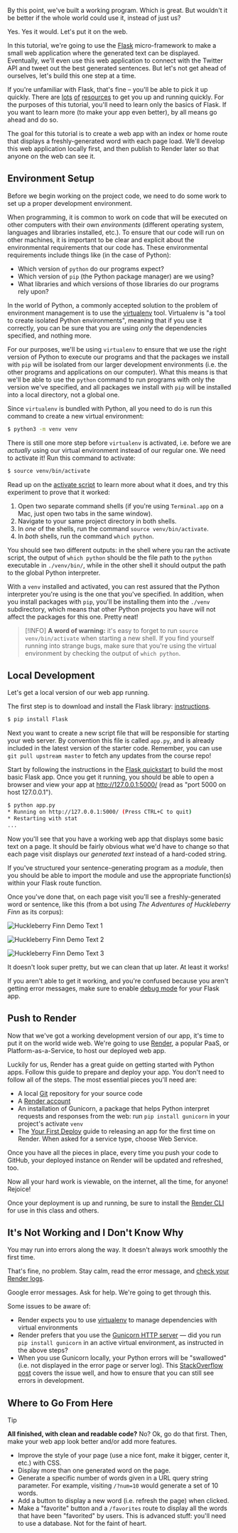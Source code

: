 By this point, we've built a working program. Which is great. But wouldn't it be better if the whole world could use it, instead of just us?

Yes. Yes it would.
Let's put it on the web.

In this tutorial, we're going to use the [Flask](http://flask.pocoo.org/) micro-framework to make a small web application where the generated text can be displayed. Eventually, we'll even use this web application to connect with the Twitter API and tweet out the best generated sentences. But let's not get ahead of ourselves, let's build this one step at a time.

If you're unfamiliar with Flask, that's fine – you'll be able to pick it up quickly. There are [lots](http://blog.miguelgrinberg.com/post/the-flask-mega-tutorial-part-i-hello-world) [of](https://realpython.com/blog/python/flask-by-example-part-1-project-setup/) [resources](https://exploreflask.com/) to get you up and running quickly. For the purposes of this tutorial, you'll need to learn only the basics of Flask. If you want to learn more (to make your app even better), by all means go ahead and do so.

The goal for this tutorial is to create a web app with an index or home route that displays a freshly-generated word with each page load. We'll develop this web application locally first, and then publish to Render later so that anyone on the web can see it.

## Environment Setup

Before we begin working on the project code, we need to do some work to set up a proper development environment.

When programming, it is common to work on code that will be executed on other computers with their own _environments_ (different operating system, languages and libraries installed, etc.). To ensure that our code will run on other machines, it is important to be clear and explicit about the environmental requirements that our code has. These environmental requirements include things like (in the case of Python):

* Which version of `python` do our programs expect?
* Which version of `pip` (the Python package manager) are we using?
* What libraries and which versions of those libraries do our programs rely upon?

In the world of Python, a commonly accepted solution to the problem of environment management is to use the [virtualenv](https://virtualenv.pypa.io/) tool. Virtualenv is "a tool to create isolated Python environments", meaning that if you use it correctly, you can be sure that you are using _only_ the dependencies specified, and nothing more.

For our purposes, we'll be using `virtualenv` to ensure that we use the right version of Python to execute our programs and that the packages we install with `pip` will be isolated from our larger development environments (i.e. the other programs and applications on our computer). What this means is that we'll be able to use the `python` command to run programs with only the version we've specified, and all packages we install with `pip` will be installed into a local directory, not a global one.

Since `virtualenv` is bundled with Python, all you need to do is run this command to create a new virtual environment:

```bash
$ python3 -m venv venv
```

There is still one more step before `virtualenv` is activated, i.e. before we are _actually_ using our virtual environment instead of our regular one. We need to activate it! Run this command to activate:

```bash
$ source venv/bin/activate
```

Read up on the [activate script](https://virtualenv.pypa.io/en/latest/userguide.html#activate-script) to learn more about what it does, and try this experiment to prove that it worked:

1. Open two separate command shells (if you're using `Terminal.app` on a Mac, just open two tabs in the same window).
2. Navigate to your same project directory in both shells.
3. In _one_ of the shells, run the command `source venv/bin/activate`.
4. In _both_ shells, run the command `which python`.

You should see two different outputs: in the shell where you ran the activate script, the output of `which python` should be the file path to the `python` executable in `./venv/bin/`, while in the other shell it should output the path to the global Python interpreter.

With a `venv` installed and activated, you can rest assured that the Python interpreter you're using is the one that you've specified. In addition, when you install packages with `pip`, you'll be installing them into the `./venv` subdirectory, which means that other Python projects you have will not affect the packages for this one. Pretty neat!

> [!INFO]
> **A word of warning:** it's easy to forget to run `source venv/bin/activate` when starting a new shell. If you find yourself running into strange bugs, make sure that you're using the virtual environment by checking the output of `which python`.

## Local Development

Let's get a local version of our web app running.

The first step is to download and install the Flask library: [instructions](http://flask.pocoo.org/docs/2.0/installation/).

```bash
$ pip install Flask
```

Next you want to create a new script file that will be responsible for starting your web server. By convention this file is called `app.py`, and is already included in the latest version of the starter code. Remember, you can use `git pull upstream master` to fetch any updates from the course repo!

Start by following the instructions in the [Flask quickstart](http://flask.pocoo.org/docs/2.0/quickstart/) to build the most basic Flask app. Once you get it running, you should be able to open a browser and view your app at http://127.0.0.1:5000/ (read as "port 5000 on host 127.0.0.1").

```bash
$ python app.py
* Running on http://127.0.0.1:5000/ (Press CTRL+C to quit)
* Restarting with stat
...
```

Now you'll see that you have a working web app that displays some basic text on a page. It should be fairly obvious what we'd have to change so that each page visit displays our *generated text* instead of a hard-coded string.

If you've structured your sentence-generating program as a *module*, then you should be able to import the module and use the appropriate function(s) within your Flask route function.

Once you've done that, on each page visit you'll see a freshly-generated word or sentence, like this (from a bot using *The Adventures of Huckleberry Finn* as its corpus):

![Huckleberry Finn Demo Text 1](huckFinnDemo1.png)

![Huckleberry Finn Demo Text 2](huckFinnDemo2.png)

![Huckleberry Finn Demo Text 3](huckFinnDemo3.png)

It doesn't look super pretty, but we can clean that up later. At least it works!

If you aren't able to get it working, and you're confused because you aren't getting error messages, make sure to enable [debug mode](http://flask.pocoo.org/docs/2.0/quickstart/#debug-mode) for your Flask app.

## Push to Render

Now that we've got a working development version of our app, it's time to put it on the world wide web. We're going to use [Render](https://www.render.com/), a popular PaaS, or Platform-as-a-Service, to host our deployed web app.

Luckily for us, Render has a great guide on getting started with Python apps. Follow this guide to prepare and deploy your app. You don't need to follow all of the steps. The most essential pieces you'll need are:

- A local [Git](https://git-scm.com/) repository for your source code
- A [Render account](https://dashboard.render.com/register)
- An installation of Gunicorn, a package that helps Python interpret requests and responses from the web: run `pip install gunicorn` in your project's activate `venv`
- The [Your First Deploy](https://render.com/docs/your-first-deploy) guide to releasing an app for the first time on Render. When asked for a service type, choose Web Service.

Once you have all the pieces in place, every time you push your code to GitHub, your deployed instance on Render will be updated and refreshed, too.

<!--
```bash
$ git push heroku master
```

If you're running the code from within a subfolder in your project, please run:

```bash
$ git subtree push --prefix Code heroku master
```
-->

Now all your hard work is viewable, on the internet, all the time, for anyone! Rejoice!

Once your deployment is up and running, be sure to install the [Render CLI](https://render.com/docs/cli) for use in this class and others.

## It's Not Working and I Don't Know Why

You may run into errors along the way. It doesn't always work smoothly the first time.

That's fine, no problem. Stay calm, read the error message, and [check your Render logs](https://render.com/docs/logging).

Google error messages. Ask for help. We're going to get through this.

Some issues to be aware of:

- Render expects you to use [virtualenv](https://docs.python.org/3/library/venv.html) to manage dependencies with virtual environments
- Render prefers that you use the [Gunicorn HTTP server](http://gunicorn.org/) &mdash; did you run `pip install gunicorn` in an active virtual environment, as instructed in the above steps?
- When you use Gunicorn locally, your Python errors will be "swallowed" (i.e. not displayed in the error page or server log). This [StackOverflow post](http://stackoverflow.com/questions/8950674/debugging-a-flask-app-running-in-gunicorn) covers the issue well, and how to ensure that you can still see errors in development.

## Where to Go From Here

> [!TIP]
> **All finished, with clean and readable code?**
> No? Ok, go do that first. Then, make your web app look better and/or add more features.
>
>
> - Improve the style of your page (use a nice font, make it bigger, center it, etc.) with CSS.
> - Display more than one generated word on the page.
> - Generate a specific number of words given in a URL query string parameter. For example, visiting `/?num=10` would generate a set of 10 words.
> - Add a button to display a new word (i.e. refresh the page) when clicked.
> - Make a "favorite" button and a `/favorites` route to display all the words that have been "favorited" by users. This is advanced stuff: you'll need to use a database. Not for the faint of heart.
